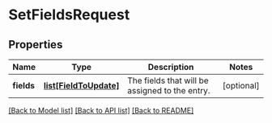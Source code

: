 # SetFieldsRequest

## Properties
Name | Type | Description | Notes
------------ | ------------- | ------------- | -------------
**fields** | [**list[FieldToUpdate]**](FieldToUpdate.md) | The fields that will be assigned to the entry. | [optional] 

[[Back to Model list]](../README.md#documentation-for-models) [[Back to API list]](../README.md#documentation-for-api-endpoints) [[Back to README]](../README.md)

